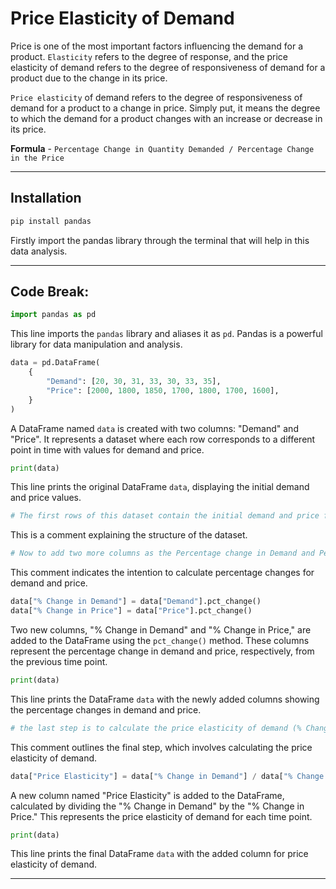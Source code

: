 # Price Elasticity of Demand

Price is one of the most important factors influencing the demand for a product. `Elasticity` refers to the degree of response, and the price elasticity of demand refers to the degree of responsiveness of demand for a product due to the change in its price.

`Price elasticity` of demand refers to the degree of responsiveness of demand for a product to a change in price. Simply put, it means the degree to which the demand for a product changes with an increase or decrease in its price.

**Formula** - `Percentage Change in Quantity Demanded / Percentage Change in the Price`

-----

## Installation

```python
pip install pandas
```
Firstly import the pandas library through the terminal that will help in this data analysis.

-----

## Code Break:

```python
import pandas as pd
```

This line imports the `pandas` library and aliases it as `pd`. Pandas is a powerful library for data manipulation and analysis.

```python
data = pd.DataFrame(
    {
        "Demand": [20, 30, 31, 33, 30, 33, 35],
        "Price": [2000, 1800, 1850, 1700, 1800, 1700, 1600],
    }
)
```

A DataFrame named `data` is created with two columns: "Demand" and "Price". It represents a dataset where each row corresponds to a different point in time with values for demand and price.

```python
print(data)
```

This line prints the original DataFrame `data`, displaying the initial demand and price values.

```python
# The first rows of this dataset contain the initial demand and price for a product, and the subsequent rows contain the change in demand and the change in the price of the product.
```

This is a comment explaining the structure of the dataset.

```python
# Now to add two more columns as the Percentage change in Demand and Percentage change in Price.
```

This comment indicates the intention to calculate percentage changes for demand and price.

```python
data["% Change in Demand"] = data["Demand"].pct_change()
data["% Change in Price"] = data["Price"].pct_change()
```

Two new columns, "% Change in Demand" and "% Change in Price," are added to the DataFrame using the `pct_change()` method. These columns represent the percentage change in demand and price, respectively, from the previous time point.

```python
print(data)
```

This line prints the DataFrame `data` with the newly added columns showing the percentage changes in demand and price.

```python
# the last step is to calculate the price elasticity of demand (% Change in Demand / % Change in Price) by adding a new column to this data.
```

This comment outlines the final step, which involves calculating the price elasticity of demand.

```python
data["Price Elasticity"] = data["% Change in Demand"] / data["% Change in Price"]
```

A new column named "Price Elasticity" is added to the DataFrame, calculated by dividing the "% Change in Demand" by the "% Change in Price." This represents the price elasticity of demand for each time point.

```python
print(data)
```

This line prints the final DataFrame `data` with the added column for price elasticity of demand.

-----